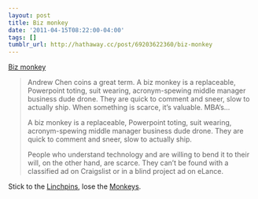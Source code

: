 ```yaml
---
layout: post
title: Biz monkey
date: '2011-04-15T08:22:00-04:00'
tags: []
tumblr_url: http://hathaway.cc/post/69203622360/biz-monkey
---
```


[Biz monkey](http://sethgodin.typepad.com/seths_blog/2011/04/in-search-of-a-biz-monkey.html)

> Andrew Chen coins a great term. A biz monkey is a replaceable, Powerpoint toting, suit wearing, acronym-spewing middle manager business dude drone. They are quick to comment and sneer, slow to actually ship. When something is scarce, it’s valuable. MBA’s...
>
> A biz monkey is a replaceable, Powerpoint toting, suit wearing, acronym-spewing middle manager business dude drone. They are quick to comment and sneer, slow to actually ship.
>
> People who understand technology and are willing to bend it to their will, on the other hand, are scarce. They can’t be found with a classified ad on Craigslist or in a blind project ad on eLance.

Stick to the [Linchpins](http://amzn.com/1591844096), lose the [Monkeys](http://andrewchenblog.com/2011/02/05/stanford-cs-major-seeks-salesmarketing-monkey/).

